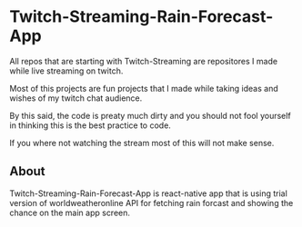 # Twitch-Streaming-Rain-Forecast-App

All repos that are starting with Twitch-Streaming are repositores I made while live streaming on twitch.

Most of this projects are fun projects that I made while taking ideas and wishes of my twitch chat audience.

By this said, the code is preaty much dirty and you should not fool yourself in thinking this is the best practice to code.

If you where not watching the stream most of this will not make sense.


## About

Twitch-Streaming-Rain-Forecast-App is react-native app that is using trial version of worldweatheronline API for fetching rain forcast and showing the chance on the main app screen.
